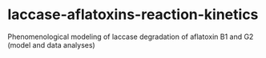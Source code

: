 # laccase-aflatoxins-reaction-kinetics
Phenomenological modeling of laccase degradation of aflatoxin B1 and G2 (model and data analyses)
